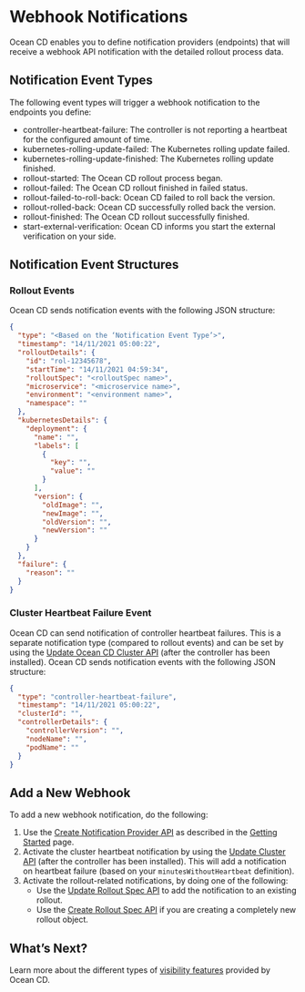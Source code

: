 <meta name="robots" content="noindex">

# Webhook Notifications

Ocean CD enables you to define notification providers (endpoints) that will receive a webhook API notification with the detailed rollout process data.

## Notification Event Types

The following event types will trigger a webhook notification to the endpoints you define:
- controller-heartbeat-failure: The controller is not reporting a heartbeat for the configured amount of time.
- kubernetes-rolling-update-failed: The Kubernetes rolling update failed.
- kubernetes-rolling-update-finished: The Kubernetes rolling update finished.
- rollout-started: The Ocean CD rollout process began.
- rollout-failed: The Ocean CD rollout finished in failed status.
- rollout-failed-to-roll-back: Ocean CD failed to roll back the version.
- rollout-rolled-back: Ocean CD successfully rolled back the version.
- rollout-finished: The Ocean CD rollout successfully finished.
- start-external-verification: Ocean CD informs you start the external verification on your side.

## Notification Event Structures

### Rollout Events

Ocean CD sends notification events with the following JSON structure:

```json
{
  "type": "<Based on the ‘Notification Event Type’>",
  "timestamp": "14/11/2021 05:00:22",
  "rolloutDetails": {
    "id": "rol-12345678",
    "startTime": "14/11/2021 04:59:34",
    "rolloutSpec": "<rolloutSpec name>",
    "microservice": "<microservice name>",
    "environment": "<environment name>",
    "namespace": ""
  },
  "kubernetesDetails": {
    "deployment": {
      "name": "",
      "labels": [
        {
          "key": "",
          "value": ""
        }
      ],
      "version": {
        "oldImage": "",
        "newImage": "",
        "oldVersion": "",
        "newVersion": ""
      }
    }
  },
  "failure": {
    "reason": ""
  }
}
```
### Cluster Heartbeat Failure Event

Ocean CD can send notification of controller heartbeat failures. This is a separate notification type (compared to rollout events) and can be set by using the [Update Ocean CD Cluster API](https://docs.spot.io/api/#operation/OceanCDClusterUpdate) (after the controller has been installed). Ocean CD sends notification events with the following JSON structure:

```json
{
  "type": "controller-heartbeat-failure",
  "timestamp": "14/11/2021 05:00:22",
  "clusterId": "",
  "controllerDetails": {
    "controllerVersion": "",
    "nodeName": "",
    "podName": ""
  }
}
```

## Add a New Webhook

To add a new webhook notification, do the following:
1. Use the [Create Notification Provider API](https://docs.spot.io/api/#operation/OceanCDNotificationProviderCreate) as described in the [Getting Started](ocean-cd/getting-started/) page.
2. Activate the cluster heartbeat notification by using the [Update Cluster API](https://docs.spot.io/api/#operation/OceanCDClusterUpdate) (after the controller has been installed). This will add a notification on heartbeat failure (based on your `minutesWithoutHeartbeat` definition).
3. Activate the rollout-related notifications, by doing one of the following:
   - Use the [Update Rollout Spec API](https://docs.spot.io/api/#operation/OceanCDRolloutSpecUpdate) to add the notification to an existing rollout.
   - Use the [Create Rollout Spec API](https://docs.spot.io/api/#operation/OceanCDRolloutSpecCreate) if you are creating a completely new rollout object.

## What’s Next?

Learn more about the different types of [visibility features](ocean-cd/features/granular-visibility/) provided by Ocean CD.
